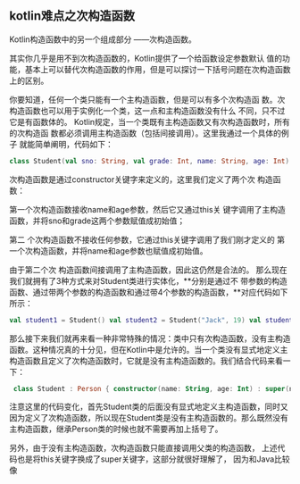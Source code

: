 ## kotlin难点之次构造函数

Kotlin构造函数中的另一个组成部分 ——次构造函数。

其实你几乎是用不到次构造函数的，Kotlin提供了一个给函数设定参数默认 值的功能，基本上可以替代次构造函数的作用，但是可以探讨一下括号问题在次构造函数上的区别。

你要知道，任何一个类只能有一个主构造函数，但是可以有多个次构造函 数。次构造函数也可以用于实例化一个类，这一点和主构造函数没有什么 不同，只不过它是有函数体的。 Kotlin规定，当一个类既有主构造函数又有次构造函数时，所有的次构造函 数都必须调用主构造函数（包括间接调用）。这里我通过一个具体的例子 就能简单阐明，代码如下：

```kotlin
class Student(val sno: String, val grade: Int, name: String, age: Int) : Person(name, age) { constructor(name: String, age: Int) : this("", 0, name, age) { } constructor() : this("", 0) { } } 
```

次构造函数是通过constructor关键字来定义的，这里我们定义了两个次 构造函数：

第一个次构造函数接收name和age参数，然后它又通过this关 键字调用了主构造函数，并将sno和grade这两个参数赋值成初始值；

第二 个次构造函数不接收任何参数，它通过this关键字调用了我们刚才定义的 第一个次构造函数，并将name和age参数也赋值成初始值。

由于第二个次 构造函数间接调用了主构造函数，因此这仍然是合法的。 那么现在我们就拥有了3种方式来对Student类进行实体化，**分别是通过不 带参数的构造函数、通过带两个参数的构造函数和通过带4个参数的构造函数，**对应代码如下所示：

```kotlin
val student1 = Student() val student2 = Student("Jack", 19) val student3 = Student("a123", 5, "Jack", 19)
```

那么接下来我们就再来看一种非常特殊的情况：类中只有次构造函数，没有主构造函数。这种情况真的十分见，但在Kotlin中是允许的。当一个类没有显式地定义主构造函数且定义了次构造函数时，它就是没有主构造函数的。我们结合代码来看一下：

```kotlin
 class Student : Person { constructor(name: String, age: Int) : super(name, age) { } } 
```

注意这里的代码变化，首先Student类的后面没有显式地定义主构造函数，同时又因为定义了次构造函数，所以现在Student类是没有主构造函数的。那么既然没有主构造函数，继承Person类的时候也就不需要再加上括号了。

另外，由于没有主构造函数，次构造函数只能直接调用父类的构造函数， 上述代码也是将this关键字换成了super关键字，这部分就很好理解了， 因为和Java比较像